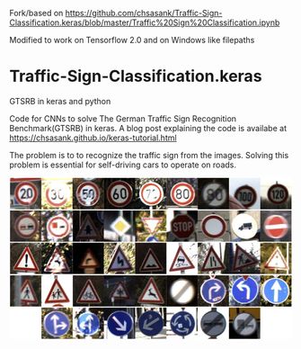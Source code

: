 Fork/based on https://github.com/chsasank/Traffic-Sign-Classification.keras/blob/master/Traffic%20Sign%20Classification.ipynb

Modified to work on Tensorflow 2.0 and on Windows like filepaths

# Traffic-Sign-Classification.keras
GTSRB in keras and python

Code for CNNs to solve The German Traffic Sign Recognition Benchmark(GTSRB) in keras. 
A blog post explaining the code is availabe at https://chsasank.github.io/keras-tutorial.html

The problem is to to recognize the traffic sign from the images. 
Solving this problem is essential for self-driving cars to operate on roads.

![classes](/classes.jpg)
